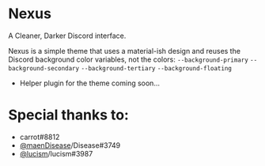 # Nexus
A Cleaner, Darker Discord interface.


Nexus is a simple theme that uses a material-ish design and reuses the Discord background color variables, not the colors:
`--background-primary`
`--background-secondary`
`--background-tertiary`
`--background-floating`

* Helper plugin for the theme coming soon...

# Special thanks to:
* carrot#8812
* [@maenDisease](https://github.com/maenDisease)/Disease#3749 
* [@lucism](https://github.com/Iucism)/lucism#3987
